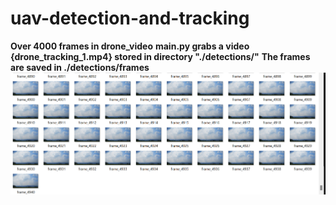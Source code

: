 # **uav-detection-and-tracking**
**Over 4000 frames in drone_video**
**main.py grabs a video {drone_tracking_1.mp4} stored in directory "./detections/"**
**The frames are saved in ./detections/frames**
![frames are saved in local machine](https://github.com/rodrigomv29/uav-detection-and-tracking/blob/main/project_screenshots/frame_nr.png?raw=true)
